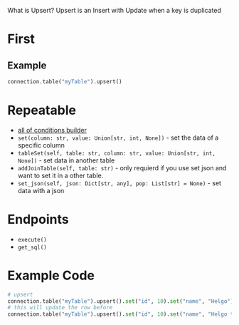 What is Upsert? Upsert is an Insert with Update when a key is duplicated

# First
## Example
```python
connection.table("myTable").upsert()
```

# Repeatable

- [all of conditions builder](https://github.com/princessmiku/MariaDB-SQLBuilder/wiki/Builder---Conditions)
- `set(column: str, value: Union[str, int, None])` - set the data of a specific column
- `tableSet(self, table: str, column: str, value: Union[str, int, None])` - set data in another table
- `addJoinTable(self, table: str)` - only requierd if you use set json and want to set it in a other table.
- `set_json(self, json: Dict[str, any], pop: List[str] = None)` - set data with a json

# Endpoints

- `execute()`
- `get_sql()`

# Example Code
```python
# upsert
connection.table("myTable").upsert().set("id", 10).set("name", "Helgo").execute()
# this will update the row before
connection.table("myTable").upsert().set("id", 10).set("name", "Helgo the Hero").execute()
```